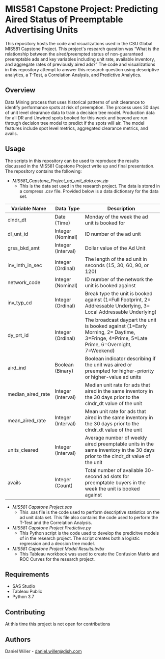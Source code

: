 # MIS581 Capstone Project: Predicting Aired Status of Preemptable Advertising Units

This repository hosts the code and visualizations used in the CSU Global MIS581 Capstone Project. This project's research question was “What is the relationship between the aired/preempted status of non-guaranteed preemptable ads and key variables including unit rate, available inventory, and aggregate rates of previously aired ads?” The code and visualizations in this repository attempt to answer this research question using descriptive analytics, a T-Test, a Correlation Analysis, and Predictive Analytics. 

## Overview

Data Mining process that uses historical patterns of unit clearance to identify performance spots at risk of preemption. The process uses 30 days of unit level clearance data to train a decision tree model. Production data for all DR and Unwired spots booked for this week and beyond are run through decision tree model to predict if the spots will air. The model features include spot level metrics, aggregated clearance metrics, and avails. 

## Usage

The scripts in this repository can be used to reproduce the results discussed in the MIS581 Capstone Project write up and final presentation. The repository contains the following: 

* _MIS581_Capstone_Project_ad_unit_data.csv.zip_
  * This is the data set used in the research project. The data is stored in a compress .csv file. Provided below is a data dictionary for the data set. 

| Variable Name | Data Type | Description | 
|-|-|-|
| clndr_dt| Date (Time) | Monday of the week the ad unit is booked for  |  
| dl_unt_id | Integer (Nominal)  | ID number of the ad unit  |  
| grss_bkd_amt | Integer (Interval) | Dollar value of the Ad Unit |
| inv_lnth_in_sec | Integer (Ordinal)  | The length of the ad unit in seconds (15, 30, 60, 90, or 120) |
| network_code | Integer (Nominal)  | ID number of the network the unit is booked against |
| inv_typ_cd | Integer (Ordinal)  | Break type the unit is booked against (1=Full Footprint, 2= Addressable Underlying, 3= Local Addressable Underlying) |  
| dy_prt_id | Integer (Ordinal)  | The broadcast daypart the unit is booked against (1=Early Morning, 2= Daytime, 3=Fringe, 4=Prime, 5=Late Prime, 6=Overnight, 7=Weekend) | 
| aird_ind | Boolean (Binary)   | Boolean indicator describing if the unit was aired or preempted for higher-priority or higher-value ad units |
| median_aired_rate | Integer (Interval) | Median unit rate for ads that aired in the same inventory in the 30 days prior to the clndr_dt value of the unit |
| mean_aired_rate | Integer (Interval) | Mean unit rate for ads that aired in the same inventory in the 30 days prior to the clndr_dt value of the unit   |
| units_cleared	| Integer (Interval) | Average number of weekly aired preemptable units in the same inventory in the 30 days prior to the clndr_dt value of the unit | 
| avails | Integer (Count)  | Total number of available 30-second ad slots for preemptable buyers in the week the unit is booked against |

* _MIS581 Capstone Project.sas_
  * This .sas file is the code used to perform descriptive statistics on the ad unit data set. This file also contains the code used to perform the T-Test and the Correlation Analysis. 
* _MIS581 Capstone Project Predictive.py_
  * This Python script is the code used to develop the predicitve models of in the research project. The script creates both a logistic regression and a decsion tree model.
* _MIS581 Capstone Project Model Results.twbx_
  * This Tableau workbook was used to create the Confusion Matrix and ROC Curves for the research project. 

## Requirements

* SAS Studio
* Tableau Public
* Python 3.7

## Contributing

At this time this project is not open for contributions

## Authors

Daniel Willer - daniel.willer@dish.com

